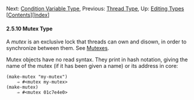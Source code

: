 <!-- This is the GNU Emacs Lisp Reference Manual
corresponding to Emacs version 27.2.

Copyright (C) 1990-1996, 1998-2021 Free Software Foundation,
Inc.

Permission is granted to copy, distribute and/or modify this document
under the terms of the GNU Free Documentation License, Version 1.3 or
any later version published by the Free Software Foundation; with the
Invariant Sections being "GNU General Public License," with the
Front-Cover Texts being "A GNU Manual," and with the Back-Cover
Texts as in (a) below.  A copy of the license is included in the
section entitled "GNU Free Documentation License."

(a) The FSF's Back-Cover Text is: "You have the freedom to copy and
modify this GNU manual.  Buying copies from the FSF supports it in
developing GNU and promoting software freedom." -->

<!-- Created by GNU Texinfo 6.7, http://www.gnu.org/software/texinfo/ -->

Next: [Condition Variable Type](Condition-Variable-Type.html), Previous: [Thread Type](Thread-Type.html), Up: [Editing Types](Editing-Types.html)   \[[Contents](index.html#SEC_Contents "Table of contents")]\[[Index](Index.html "Index")]

#### 2.5.10 Mutex Type

A *mutex* is an exclusive lock that threads can own and disown, in order to synchronize between them. See [Mutexes](Mutexes.html).

Mutex objects have no read syntax. They print in hash notation, giving the name of the mutex (if it has been given a name) or its address in core:

    (make-mutex "my-mutex")
        ⇒ #<mutex my-mutex>
    (make-mutex)
        ⇒ #<mutex 01c7e4e0>
